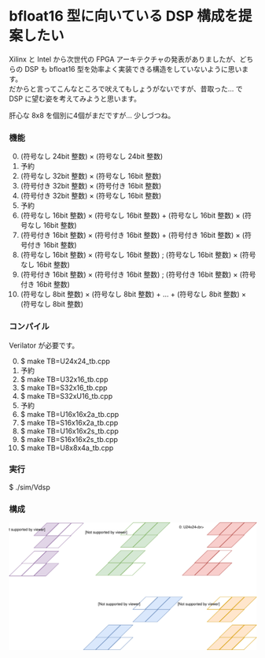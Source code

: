 # bfloat16 型に向いている DSP 構成を提案したい

Xilinx と Intel から次世代の FPGA アーキテクチャの発表がありましたが、どちらの DSP も bfloat16 型を効率よく実装できる構造をしていないように思います。  
だからと言ってこんなところで吠えてもしょうがないですが、昔取った… で DSP に望む姿を考えてみようと思います。

肝心な 8x8 を個別に4個がまだですが… 少しづつね。

### 機能

0. (符号なし 24bit 整数) × (符号なし 24bit 整数)
1. 予約
2. (符号なし 32bit 整数) × (符号なし 16bit 整数)
3. (符号付き 32bit 整数) × (符号付き 16bit 整数)
4. (符号付き 32bit 整数) × (符号なし 16bit 整数)
5. 予約
6. (符号なし 16bit 整数) × (符号なし 16bit 整数) + (符号なし 16bit 整数) × (符号なし 16bit 整数)
7. (符号付き 16bit 整数) × (符号付き 16bit 整数) + (符号付き 16bit 整数) × (符号付き 16bit 整数)
8. (符号なし 16bit 整数) × (符号なし 16bit 整数) ; (符号なし 16bit 整数) × (符号なし 16bit 整数)
9. (符号付き 16bit 整数) × (符号付き 16bit 整数) ; (符号付き 16bit 整数) × (符号付き 16bit 整数)
10. (符号なし 8bit 整数) × (符号なし 8bit 整数) + … + (符号なし 8bit 整数) × (符号なし 8bit 整数)

### コンパイル

Verilator が必要です。

0. $ make TB=U24x24_tb.cpp
1. 予約
2. $ make TB=U32x16_tb.cpp
3. $ make TB=S32x16_tb.cpp
4. $ make TB=S32xU16_tb.cpp
5. 予約
6. $ make TB=U16x16x2a_tb.cpp
7. $ make TB=S16x16x2a_tb.cpp
8. $ make TB=U16x16x2s_tb.cpp
9. $ make TB=S16x16x2s_tb.cpp
10. $ make TB=U8x8x4a_tb.cpp

### 実行

$ ./sim/Vdsp

### 構成

![dsp](dsp.svg)

